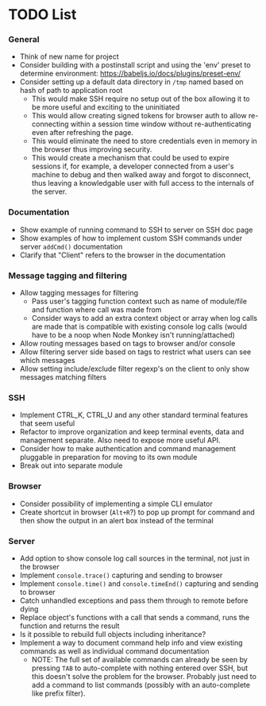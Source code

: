 # TODO List

### General
- Think of new name for project
- Consider building with a postinstall script and using the 'env' preset to determine environment: https://babeljs.io/docs/plugins/preset-env/
- Consider setting up a default data directory in `/tmp` named based on hash of path to application root
  - This would make SSH require no setup out of the box allowing it to be more useful and exciting to the uninitiated
  - This would allow creating signed tokens for browser auth to allow re-connecting within a session time window without re-authenticating even after refreshing the page.
  - This would eliminate the need to store credentials even in memory in the browser thus improving security.
  - This would create a mechanism that could be used to expire sessions if, for example, a developer connected from a user's machine to debug and then walked away and forgot to disconnect, thus leaving a knowledgable user with full access to the internals of the server.

### Documentation
- Show example of running command to SSH to server on SSH doc page
- Show examples of how to implement custom SSH commands under server `addCmd()` documentation
- Clarify that "Client" refers to the browser in the documentation

### Message tagging and filtering
- Allow tagging messages for filtering
  - Pass user's tagging function context such as name of module/file and function where call was made from
  - Consider ways to add an extra context object or array when log calls are made that is compatible with existing console log calls (would have to be a noop when Node Monkey isn't running/attached)
- Allow routing messages based on tags to browser and/or console
- Allow filtering server side based on tags to restrict what users can see which messages
- Allow setting include/exclude filter regexp's on the client to only show messages matching filters

### SSH
- Implement CTRL_K, CTRL_U and any other standard terminal features that seem useful
- Refactor to improve organization and keep terminal events, data and management separate. Also need to expose more useful API.
- Consider how to make authentication and command management pluggable in preparation for moving to its own module
- Break out into separate module

### Browser
- Consider possibility of implementing a simple CLI emulator
- Create shortcut in browser (`Alt+R`?) to pop up prompt for command and then show the output in an alert box instead of the terminal

### Server
- Add option to show console log call sources in the terminal, not just in the browser
- Implement `console.trace()` capturing and sending to browser
- Implement `console.time()` and `console.timeEnd()` capturing and sending to browser
- Catch unhandled exceptions and pass them through to remote before dying
- Replace object's functions with a call that sends a command, runs the function and returns the result
- Is it possible to rebuild full objects including inheritance?
- Implement a way to document command help info and view existing commands as well as individual command documentation
  - NOTE: The full set of available commands can already be seen by pressing `TAB` to auto-complete with nothing entered over SSH, but this doesn't solve the problem for the browser. Probably just need to add a command to list commands (possibly with an auto-complete like prefix filter).